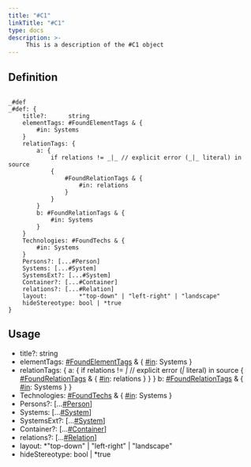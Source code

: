 ```yaml
---
title: "#C1"
linkTitle: "#C1"
type: docs
description: >-
     This is a description of the #C1 object
---
```


## Definition

```cue

_#def
_#def: {
	title?:      string
	elementTags: #FoundElementTags & {
		#in: Systems
	}
	relationTags: {
		a: {
			if relations != _|_ // explicit error (_|_ literal) in source
			{
				#FoundRelationTags & {
					#in: relations
				}
			}
		}
		b: #FoundRelationTags & {
			#in: Systems
		}
	}
	Technologies: #FoundTechs & {
		#in: Systems
	}
	Persons?: [...#Person]
	Systems: [...#System]
	SystemsExt?: [...#System]
	Container?: [...#Container]
	relations?: [...#Relation]
	layout:         *"top-down" | "left-right" | "landscape"
	hideStereotype: bool | *true
}
```

## Usage
- title?:      string
- elementTags: [#FoundElementTags](../foundelementtags) & {
		[#in](../in): Systems
	}
- relationTags: {
		a: {
			if relations != _|_ // explicit error (_|_ literal) in source
			{
				[#FoundRelationTags](../foundrelationtags) & {
					[#in](../in): relations
				}
			}
		}
		b: [#FoundRelationTags](../foundrelationtags) & {
			[#in](../in): Systems
		}
	}
- Technologies: [#FoundTechs](../foundtechs) & {
		[#in](../in): Systems
	}
- Persons?: [...[#Person](../person)]
- Systems: [...[#System](../system)]
- SystemsExt?: [...[#System](../system)]
- Container?: [...[#Container](../container)]
- relations?: [...[#Relation](../relation)]
- layout:         *"top-down" | "left-right" | "landscape"
- hideStereotype: bool | *true

